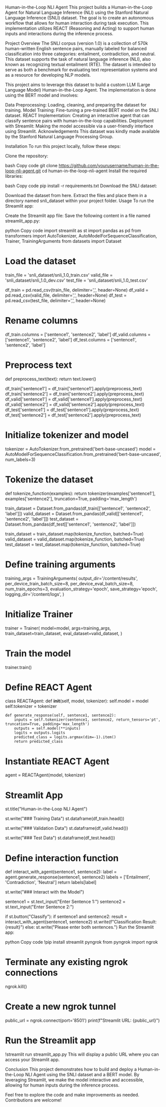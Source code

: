 Human-in-the-Loop NLI Agent
This project builds a Human-in-the-Loop Agent for Natural Language Inference (NLI) using the Stanford Natural Language Inference (SNLI) dataset. The goal is to create an autonomous workflow that allows for human interaction during task execution. This implementation utilizes REACT (Reasoning and Acting) to support human inputs and interactions during the inference process.

Project Overview
The SNLI corpus (version 1.0) is a collection of 570k human-written English sentence pairs, manually labeled for balanced classification into three categories: entailment, contradiction, and neutral. This dataset supports the task of natural language inference (NLI), also known as recognizing textual entailment (RTE). The dataset is intended to serve as both a benchmark for evaluating text representation systems and as a resource for developing NLP models.

This project aims to leverage this dataset to build a custom LLM (Large Language Model) Human-in-the-Loop Agent. The implementation is done using the BERT model and involves:

Data Preprocessing: Loading, cleaning, and preparing the dataset for training.
Model Training: Fine-tuning a pre-trained BERT model on the SNLI dataset.
REACT Implementation: Creating an interactive agent that can classify sentence pairs with human-in-the-loop capabilities.
Deployment with Streamlit: Making the model accessible via a user-friendly interface using Streamlit.
Acknowledgements
This dataset was kindly made available by the Stanford Natural Language Processing Group.

Installation
To run this project locally, follow these steps:

Clone the repository:

bash
Copy code
git clone https://github.com/yourusername/human-in-the-loop-nli-agent.git
cd human-in-the-loop-nli-agent
Install the required libraries:

bash
Copy code
pip install -r requirements.txt
Download the SNLI dataset:

Download the dataset from here.
Extract the files and place them in a directory named snli_dataset within your project folder.
Usage
To run the Streamlit app:

Create the Streamlit app file:
Save the following content in a file named streamlit_app.py:

python
Copy code
import streamlit as st
import pandas as pd
from transformers import AutoTokenizer, AutoModelForSequenceClassification, Trainer, TrainingArguments
from datasets import Dataset

# Load the dataset
train_file = 'snli_dataset/snli_1.0_train.csv'
valid_file = 'snli_dataset/snli_1.0_dev.csv'
test_file = 'snli_dataset/snli_1.0_test.csv'

df_train = pd.read_csv(train_file, delimiter=',', header=None)
df_valid = pd.read_csv(valid_file, delimiter=',', header=None)
df_test = pd.read_csv(test_file, delimiter=',', header=None)

# Rename columns
df_train.columns = ['sentence1', 'sentence2', 'label']
df_valid.columns = ['sentence1', 'sentence2', 'label']
df_test.columns = ['sentence1', 'sentence2', 'label']

# Preprocess text
def preprocess_text(text):
    return text.lower()

df_train['sentence1'] = df_train['sentence1'].apply(preprocess_text)
df_train['sentence2'] = df_train['sentence2'].apply(preprocess_text)
df_valid['sentence1'] = df_valid['sentence1'].apply(preprocess_text)
df_valid['sentence2'] = df_valid['sentence2'].apply(preprocess_text)
df_test['sentence1'] = df_test['sentence1'].apply(preprocess_text)
df_test['sentence2'] = df_test['sentence2'].apply(preprocess_text)

# Initialize tokenizer and model
tokenizer = AutoTokenizer.from_pretrained('bert-base-uncased')
model = AutoModelForSequenceClassification.from_pretrained('bert-base-uncased', num_labels=3)

# Tokenize the dataset
def tokenize_function(examples):
    return tokenizer(examples['sentence1'], examples['sentence2'], truncation=True, padding='max_length')

train_dataset = Dataset.from_pandas(df_train[['sentence1', 'sentence2', 'label']])
valid_dataset = Dataset.from_pandas(df_valid[['sentence1', 'sentence2', 'label']])
test_dataset = Dataset.from_pandas(df_test[['sentence1', 'sentence2', 'label']])

train_dataset = train_dataset.map(tokenize_function, batched=True)
valid_dataset = valid_dataset.map(tokenize_function, batched=True)
test_dataset = test_dataset.map(tokenize_function, batched=True)

# Define training arguments
training_args = TrainingArguments(
    output_dir='/content/results',
    per_device_train_batch_size=8,
    per_device_eval_batch_size=8,
    num_train_epochs=3,
    evaluation_strategy='epoch',
    save_strategy='epoch',
    logging_dir='/content/logs',
)

# Initialize Trainer
trainer = Trainer(
    model=model,
    args=training_args,
    train_dataset=train_dataset,
    eval_dataset=valid_dataset,
)

# Train the model
trainer.train()

# Define REACT Agent
class REACTAgent:
    def __init__(self, model, tokenizer):
        self.model = model
        self.tokenizer = tokenizer

    def generate_response(self, sentence1, sentence2):
        inputs = self.tokenizer(sentence1, sentence2, return_tensors='pt', truncation=True, padding='max_length')
        outputs = self.model(**inputs)
        logits = outputs.logits
        predicted_class = logits.argmax(dim=-1).item()
        return predicted_class

# Instantiate REACT Agent
agent = REACTAgent(model, tokenizer)

# Streamlit App
st.title("Human-in-the-Loop NLI Agent")

st.write("### Training Data")
st.dataframe(df_train.head())

st.write("### Validation Data")
st.dataframe(df_valid.head())

st.write("### Test Data")
st.dataframe(df_test.head())

# Define interaction function
def interact_with_agent(sentence1, sentence2):
    label = agent.generate_response(sentence1, sentence2)
    labels = ['Entailment', 'Contradiction', 'Neutral']
    return labels[label]

st.write("### Interact with the Model")

sentence1 = st.text_input("Enter Sentence 1:")
sentence2 = st.text_input("Enter Sentence 2:")

if st.button("Classify"):
    if sentence1 and sentence2:
        result = interact_with_agent(sentence1, sentence2)
        st.write(f"Classification Result: {result}")
    else:
        st.write("Please enter both sentences.")
Run the Streamlit app:

python
Copy code
!pip install streamlit pyngrok
from pyngrok import ngrok

# Terminate any existing ngrok connections
ngrok.kill()

# Create a new ngrok tunnel
public_url = ngrok.connect(port='8501')
print(f"Streamlit URL: {public_url}")

# Run the Streamlit app
!streamlit run streamlit_app.py
This will display a public URL where you can access your Streamlit app.

Conclusion
This project demonstrates how to build and deploy a Human-in-the-Loop NLI Agent using the SNLI dataset and a BERT model. By leveraging Streamlit, we make the model interactive and accessible, allowing for human inputs during the inference process.

Feel free to explore the code and make improvements as needed. Contributions are welcome!
